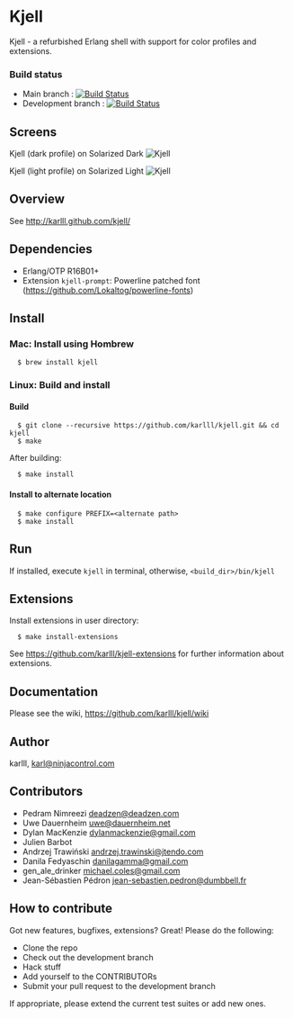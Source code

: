 Kjell
=====

Kjell - a refurbished Erlang shell with support for color profiles and extensions.

### Build status

* Main branch : [![Build Status](https://travis-ci.org/karlll/kjell.png?branch=master)](https://travis-ci.org/karlll/kjell)
* Development branch : [![Build Status](https://travis-ci.org/karlll/kjell.png?branch=develop)](https://travis-ci.org/karlll/kjell)



## Screens

Kjell (dark profile) on Solarized Dark
![Kjell](http://karlll.github.io/kjell/images/kjell_demo_3_dark.png)

Kjell (light profile) on Solarized Light
![Kjell](http://karlll.github.io/kjell/images/kjell_demo_3_light.png)

## Overview

See http://karlll.github.com/kjell/

## Dependencies

* Erlang/OTP R16B01+
* Extension `kjell-prompt`: Powerline patched font (https://github.com/Lokaltog/powerline-fonts)

## Install

### Mac: Install using Hombrew

~~~
  $ brew install kjell
~~~  

### Linux: Build and install

#### Build
~~~
  $ git clone --recursive https://github.com/karlll/kjell.git && cd kjell
  $ make
~~~  

After building:
~~~
  $ make install
~~~  

#### Install to alternate location
~~~
  $ make configure PREFIX=<alternate path>
  $ make install
~~~  

## Run

If installed, execute `kjell` in terminal, otherwise, `<build_dir>/bin/kjell`

## Extensions

Install extensions in user directory:
~~~
  $ make install-extensions
~~~

See https://github.com/karlll/kjell-extensions for further information about extensions.

## Documentation

Please see the wiki, https://github.com/karlll/kjell/wiki

## Author

karlll, <karl@ninjacontrol.com>

## Contributors

* Pedram Nimreezi <deadzen@deadzen.com>
* Uwe Dauernheim <uwe@dauernheim.net>
* Dylan MacKenzie <dylanmackenzie@gmail.com>
* Julien Barbot
* Andrzej Trawiński <andrzej.trawinski@jtendo.com>
* Danila Fedyaschin <danilagamma@gmail.com>
* gen_ale_drinker <michael.coles@gmail.com>
* Jean-Sébastien Pédron <jean-sebastien.pedron@dumbbell.fr>

## How to contribute

Got new features, bugfixes, extensions? Great! Please do the following:

* Clone the repo
* Check out the development branch
* Hack stuff
* Add yourself to the CONTRIBUTORs
* Submit your pull request to the development branch

If appropriate, please extend the current test suites or add new ones.


